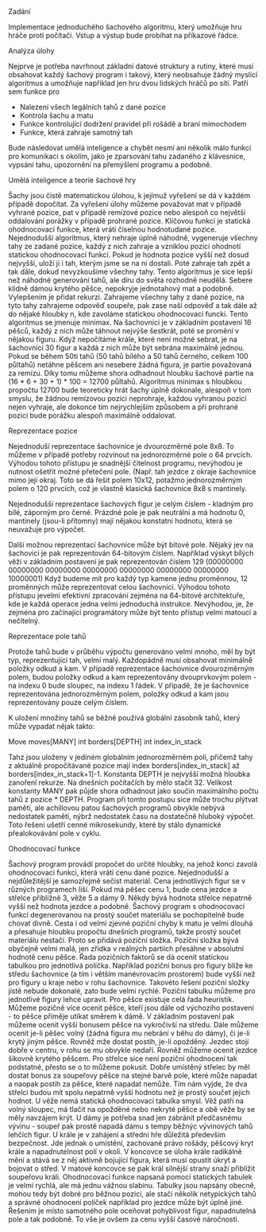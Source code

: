 Zadání

Implementace jednoduchého šachového algoritmu, který umožňuje hru hráče proti počítači. Vstup a výstup bude probíhat na příkazové řádce.

Analýza úlohy

Nejprve je potřeba navrhnout základní datové struktury a rutiny, které musí obsahovat každý šachový program i takový, který neobsahuje žádný myslící algoritmus a umožňuje napřiklad jen hru dvou lidských hráčů po síti. Patří sem funkce pro
 - Nalezení všech legálních tahů z dané pozice
 - Kontrola šachu a matu
 - Funkce kontrolující dodržení pravidel při rošádě a braní mimochodem
 - Funkce, která zahraje samotný tah

Bude následovat umělá inteligence a chybět nesmí ani několik málo funkcí pro komunikaci s okolím, jako je zparsování tahu zadaného z klávesnice, vypsání tahu, upozornění na přemýšlení programu a podobně.

Umělá inteligence a teorie šachové hry

Šachy jsou čistě matematickou úlohou, k jejímuž vyřešení se dá v každém případě dopočítat. Za vyřešení úlohy můžeme považovat mat v případě vyhrané pozice, pat v případě remízové pozice nebo alespoň co největší oddalování porážky v případě prohrané pozice. Klíčovou funkcí je statická ohodnocovací funkce, která vrátí číselnou hodnotudané pozice. Nejednodušší algoritmus, který nehraje úplně náhodně, vygeneruje všechny tahy ze zadané pozice, každý z nich zahraje a vzniklou pozici ohodnotí statickou ohodnocovací funkcí. Pokud je hodnota pozice vyšší než dosud nejvyšší, uloží ji i tah, kterým jsme se na ni dostali. Poté zahraje tah zpět a tak dále, dokud nevyzkoušíme všechny tahy. Tento algoritmus je sice lepší než náhodné generování tahů, ale díru do světa rozhodně neudělá. Sebere klidně dámou krytého pěšce, nepokryje jednotahový mat a podobně.
Vylepšením je přidat rekurzi. Zahrajeme všechny tahy z dané pozice, na tyto tahy zahrajeme odpověď soupeře, pak zase naší odpověď a tak dále až do nějaké hloubky n, kde zavoláme statickou ohodnocovací funcki. Tento algoritmus se jmenuje minimax. Na šachovnici je v základním postavení 16 pěšců, každý z nich může táhnout nejvýše šestkrát, poté se promění v nějakou figuru. Když nepočítáme krále, které není možné sebrat, je na šachovnici 30 figur a každá z nich může být sebrána maximálně jednou. Pokud se během 50ti tahů (50 tahů bílého a 50 tahů černého, celkem 100 půltahů) netáhne pěšcem ani nesebere žádná figura, je partie považovaná za remízu. Díky tomu můžeme shora odhadnout hloubku šachové partie na (16 * 6 + 30 + 1) * 100 = 12700 půltahů. Algoritmus minimax s hloubkou propočtu 12700 bude teoreticky hrát šachy úplně dokonale, alespoň v tom smyslu, že žádnou remízovou pozici neprohraje, každou vyhranou pozici nejen vyhraje, ale dokonce tím nejrychlejším způsobem a při prohrané pozici bude porážku alespoň maximálně oddalovat.

Reprezentace pozice

Nejednoduší reprezentace šachovnice je dvourozměrné pole 8x8. To můžeme v případě potřeby rozvinout na jednorozměrné pole o 64 prvcích. Výhodou tohoto přístupu je snadnější čitelnost programu, nevýhodou je nutnost ošetřit možné přetečení pole. (Např. tah jezdce z okraje šachovnice mimo její okraj. Toto se dá řešit polem 10x12, potažmo jednorozměrným polem o 120 prvcích, což je vlastně klasická šachovnice 8x8 s mantinely.

Nejednodušší reprezentace šachových figur je celým číslem - kladným pro bílé, záporným pro černé. Prázdné pole je pak neutrální a má hodnotu 0, mantinely (jsou-li přítomny) mají nějakou konstatní hodnotu, která se neuvažuje pro výpočet.

Další možnou reprezentací šachovnice může být bitové pole. Nějaký jev na šachovici je pak reprezentován 64-bitovým číslem. Například výskyt bílých věží v základním postavení je pak reprezentován číslem 129 (00000000 00000000 00000000 00000000 00000000 00000000 00000000 10000001) Když budeme mít pro každý typ kamene jednu proměnnou, 12 proměnných může reprezentovat celou šachovnici. Výhodou tohoto přístupu jevelmi efektivní zpracování zejména na 64-bitové architektuře, kde je každá operace jedna velmi jednoduchá instrukce. Nevýhodou, je, že zejména pro začínající programátory může být tento přístup velmi matoucí a nečitelný.

Reprezentace pole tahů

Protože tahů bude v průběhu výpočtu generováno velmi mnoho, měl by být typ, reprezentující tah, velmi malý. Každopádně musí obsahovat minimálně položky odkud a kam. V případě reprezentace šachovnice dvourozměrným polem, budou položky odkud a kam reprezentovány dvouprvkovým polem - na indexu 0 bude sloupec, na indexu 1 řádek. V případě, že je šachovnice reprezentována jednorozměrným polem, položky odkud a kam jsou reprezentovány pouze celým číslem.

K uložení množiny tahů se běžně používá globální zásobník tahů, který může vypadat nějak takto:

Move moves[MANY]
int borders[DEPTH]
int index_in_stack

Tahz jsou uloženy v jediném globálním jednorozměrném poli, přičemž tahy z aktuálně propočítávané pozice mají index borders[index_in_stack] až borders[index_in_stack+1]-1. Konstanta DEPTH je nejvyšší možná hloubka zanoření rekurze. Na dnešních počítačích by mělo stačit 32. Velikost konstanty MANY pak půjde shora odhadnout jako součin maximálního počtu tahů z pozice * DEPTH. Program při tomto postupu sice může trochu plýtvat pamětí, ale achillovou patou šachových programů obvykle nebývá nedostatek paměti, nýbrž nedostatek času na dostatečně hluboký výpočet. Toto řešení ušetří cenné mikrosekundy, které by stálo dynamické přealokovávání pole v cyklu.

Ohodnocovací funkce

Šachový program provádí propočet do určité hloubky, na jehož konci zavolá ohodnocovací funkci, která vrátí cenu dané pozice. Nejednodušší a nejdůležitější je samozřejmě sečíst materiál. Cena jednotlivých figur se v různých programech liší. Pokud má pěšec cenu 1, bude cena jezdce a střelce přibližně 3, věže 5 a dámy 9. Někdy bývá hodnota střelce nepatrně vyšší než hodnota jezdce a podobně. Šachový program s ohodnocovací funkcí degenerovanou na prostý součet materiálu se pochopitelně bude chovat divně. Cesta i od velmi zjevné poziční chyby k matu je velmi dlouhá a přesahuje hloubku propočtu dnešních programů, takže prostý součet materiálu nestačí. Proto se přidává poziční složka.
Poziční složka bývá obyčejně velmi malá, jen zřídka v reálných partiích přesáhne v absolutní hodnotě cenu pěšce. Řada pozičních faktorů se dá ocenit statickou tabulkou pro jednotlivá políčka. Například poziční bonus pro figury blíže ke středu šachovnice (a tím i větším manévrovacím prostorem) bude vyšší než pro figury u kraje nebo v rohu šachovnice. Takovéto řešení poziční složky jistě nebude dokonalé, zato bude velmi rychlé. Poziční tabulku můžeme pro jednotlivé figury lehce upravit.
Pro pěšce existuje celá řada heuristik. Můžeme pozičně více ocenit pěšce, kteří jsou dále od výchozího postavení - to pěšce přiměje utíkat směrem k dámě. V základním postavení pak můžeme ocenit vyšší bonusem pěšce na vykročivší na středu. Dále můžeme ocenit je-li pěšec volný (žádná figura mu nebrání v běhu do dámy), či je-li krytý jiným pěšce. Rovněž mže dostat postih, je-li opožděný.
Jezdec stojí dobře v centru, v rohu se mu obvykle nedaří. Rovněž můžeme ocenit jezdce šikovně krytého pěšcem.
Pro střelce sice není poziční ohodnocení tak podstatné, přesto se o to můžeme pokusit. Dobře umístěný střelec by měl dostat bonus za soupeřovy pěšce na stejné barvě pole, které může napadat a naopak postih za pěšce, které napadat nemůže. Tím nám vyjde, že dva střelci budou mít spolu nepatrně vyšší hodnotu než je prostý součet jejich hodnot.
U věže nemá statická ohodnocovací tabulka smysl. Věž patří na volný sloupec, má tlačit na opožděné nebo nekryté pěšce a obě věže by se měly navzájem krýt.
U dámy je potřeba snad jen zabránit předčasnému vývinu - soupeř pak prostě napadá dámu s tempy běžnýc vývinových tahů lehčích figur.
U krále je v zahájení a střední hře důležitá především bezpečnost. Jde jednak o umístění, zachované právo rošády, pěšcový kryt krále a napadnutelnost polí v okolí. V koncovce se úloha krále radikálně mění a stává se z něj aktivně bojující figura, která musí opustit úkryt a bojovat o střed. V matové koncovce se pak král silnější strany snaží přiblížit soupeřovu  králi.
Ohodnocovací funkce napsaná pomocí statických tabulek je velmi rychlá, ale má jednu vážnou slabinu. Tabulky jsou napsány obecně, mohou tedy být dobré pro běžnou pozici, ale stačí několik netypických tahů a správné ohodnocení políček například pro jezdce může být úplně jiné. Řešením je místo samotného pole oceňovat pohyblivost figur, napadnutelná pole a tak podobně. To vše je ovšem za cenu vyšší časové náročnosti.



